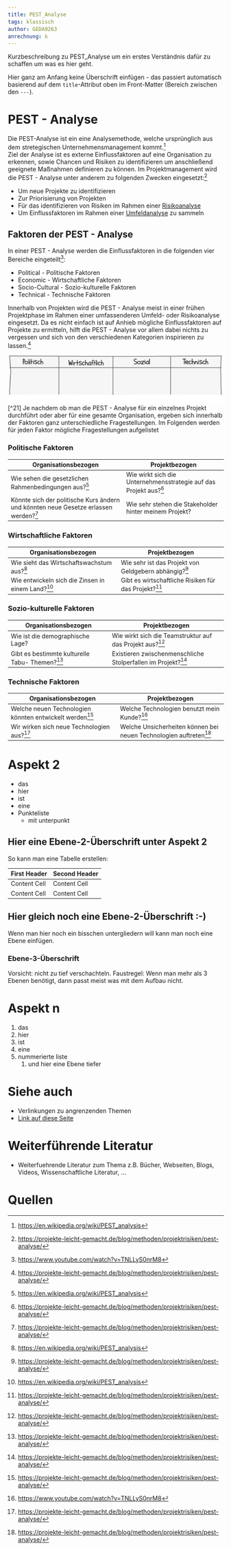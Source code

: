 ```yaml
---
title: PEST_Analyse
tags: klassisch
author: GEDA9263
anrechnung: k 
---
```


Kurzbeschreibung zu PEST_Analyse um ein erstes Verständnis dafür zu schaffen um was es hier geht.

Hier ganz am Anfang keine Überschrift einfügen - das passiert automatisch basierend auf dem `title`-Attribut
oben im Front-Matter (Bereich zwischen den `---`).

# PEST - Analyse

Die PEST-Analyse ist ein eine Analysemethode, welche ursprünglich aus dem stretegischen Unternehmensmanagement kommt.[^1]  
Ziel der Analyse ist es externe Einflussfaktoren auf eine Organisation zu erkennen, sowie Chancen und Risiken zu identifizieren um anschließend geeignete
Maßnahmen definieren zu können. Im Projektmanagement wird die PEST - Analyse unter anderem zu folgenden Zwecken eingesetzt:[^2]  

* Um neue Projekte zu identifizieren
* Zur Priorisierung von Projekten
* Für das identifizieren von Risiken im Rahmen einer [Risikoanalyse](https://github.com/ManagingProjectsSuccessfully/ManagingProjectsSuccessfully.github.io/blob/main/kb/Risikoanalyse_und_Visualisierung.md)
* Um Einflussfaktoren im Rahmen einer [Umfeldanalyse](https://github.com/ManagingProjectsSuccessfully/ManagingProjectsSuccessfully.github.io/blob/main/kb/Umfeldanalyse.md) zu sammeln

## Faktoren der PEST - Analyse
In einer PEST - Analyse werden die Einflussfaktoren in die folgenden vier Bereiche eingeteilt[^3]:
* Political - Politische Faktoren
* Economic - Wirtschaftliche Faktoren
* Socio-Cultural - Sozio-kulturelle Faktoren
* Technical - Technische Faktoren  
  
Innerhalb von Projekten wird die PEST - Analyse meist in einer frühen Projektphase im Rahmen einer umfassenderen Umfeld- oder Risikoanalyse eingesetzt. 
Da es nicht einfach ist auf Anhieb mögliche Einflussfaktoren auf Projekte zu ermitteln, hilft die PEST - Analyse vor allem dabei nichts zu vergessen und sich von
den verschiedenen Kategorien inspirieren zu lassen.[^2]  

![Faktoren](PEST_Analyse/pest-analyse-projekt.jpg)[^21]
Je nachdem ob man die PEST - Analyse für ein einzelnes Projekt durchführt oder aber für eine gesamte Organisation, ergeben sich innerhalb der Faktoren ganz unterschiedliche Fragestellungen. Im Folgenden werden für jeden Faktor mögliche Fragestellungen aufgelistet
### Politische Faktoren
| Organisationsbezogen  | Projektbezogen |
| ------------- | ------------- |
| Wie sehen die gesetzlichen Rahmenbedingungen aus?[^1]  | Wie wirkt sich die Unternehmensstrategie auf das Projekt aus?[^2]  |  
| Könnte sich der politische Kurs ändern und könnten neue Gesetze erlassen werden?[^2]   | Wie sehr stehen die Stakeholder hinter meinem Projekt?  |

### Wirtschaftliche Faktoren
| Organisationsbezogen  | Projektbezogen |
| ------------- | ------------- |
| Wie sieht das Wirtschaftswachstum aus?[^1] | Wie sehr ist das Projekt von Geldgebern abhängig?[^2]  |  
| Wie entwickeln sich die Zinsen in einem Land?[^1]  | Gibt es wirtschaftliche Risiken für das Projekt?[^2] |


### Sozio-kulturelle Faktoren
| Organisationsbezogen  | Projektbezogen |
| ------------- | ------------- |
| Wie ist die demographische Lage? | Wie wirkt sich die Teamstruktur auf das Projekt aus?[^2]  |  
| Gibt es bestimmte kulturelle Tabu- Themen?[^2]  | Existieren zwischenmenschliche Stolperfallen im Projekt?[^2] |  

### Technische Faktoren
| Organisationsbezogen  | Projektbezogen |
| ------------- | ------------- |
| Welche neuen Technologien könnten entwickelt werden[^2] | Welche Technologien benutzt mein Kunde?[^3]  |  
| Wir wirken sich neue Technologien aus?[^2]  | Welche Unsicherheiten können bei neuen Technologien auftreten[^2] |  



# Aspekt 2

* das
* hier 
* ist
* eine 
* Punkteliste
  - mit unterpunkt

## Hier eine Ebene-2-Überschrift unter Aspekt 2

So kann man eine Tabelle erstellen:

| First Header  | Second Header |
| ------------- | ------------- |
| Content Cell  | Content Cell  |
| Content Cell  | Content Cell  |

## Hier gleich noch eine Ebene-2-Überschrift :-)

Wenn man hier noch ein bisschen untergliedern will kann man noch eine Ebene einfügen.

### Ebene-3-Überschrift

Vorsicht: nicht zu tief verschachteln. Faustregel: Wenn man mehr als 3 
Ebenen benötigt, dann passt meist was mit dem Aufbau nicht.

# Aspekt n

1. das
2. hier 
4. ist 
4. eine
7. nummerierte liste
   1. und hier eine Ebene tiefer


# Siehe auch

* Verlinkungen zu angrenzenden Themen
* [Link auf diese Seite](PEST_Analyse.md)

# Weiterführende Literatur

* Weiterfuehrende Literatur zum Thema z.B. Bücher, Webseiten, Blogs, Videos, Wissenschaftliche Literatur, ...

# Quellen

[^1]: https://en.wikipedia.org/wiki/PEST_analysis
[^2]: https://projekte-leicht-gemacht.de/blog/methoden/projektrisiken/pest-analyse/
[^3]: https://www.youtube.com/watch?v=TNLLyS0nrM8
[^4]: [Advanced Formatting Syntax for GitHub flavored Markdown](https://docs.github.com/en/github/writing-on-github/working-with-advanced-formatting/organizing-information-with-tables)

